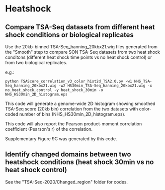 # Heatshock

## Compare TSA-Seq datasets from different heat shock conditions or biological replicates
Use the 20kb-binned TSA-Seq_hanning_20kbx21.wig files generated from the "Smooth" step to compare SON TSA-Seq datasets from two heat shock conditons (different heat shock time points vs no heat shock control) or from two biological replicates.

e.g.:

```shell
python TSAScore_correlation_v3_color_hist2d_TSA2.0.py -w1 NHS_TSA-Seq_hanning_20kbx21.wig -w2 HS30min_TSA-Seq_hanning_20kbx21.wig -x no_heat_shock_control -y heat_shock_30min -o NHS_HS30min_2D_histogram.eps
```
This code will generate a genome-wide 2D histogram showing smoothed TSA-Seq score (20kb bin) correlation from the two datasets with color-coded number of bins (NHS_HS30min_2D_histogram.eps). 

This code will also report the Pearson product-moment correlation coefficient (Pearson's r) of the correlation.

Supplementary Figure 9C was generated by this code.

## Identify changed domains between two heatshock conditions (heat shock 30min vs no heat shock control)
See the "TSA-Seq-2020/Changed_region" folder for codes.
